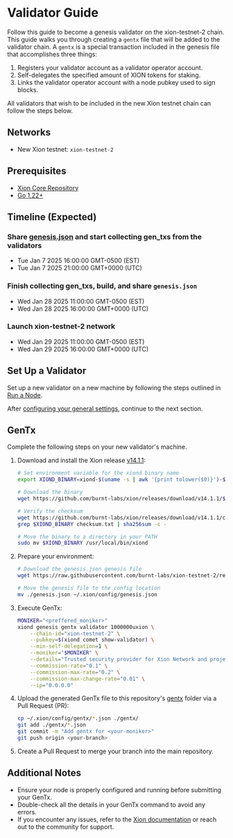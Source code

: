 # Validator Guide

Follow this guide to become a genesis validator on the xion-testnet-2 chain. This guide walks you through creating a `gentx` file that will be added to the validator chain. A `gentx` is a special transaction included in the genesis file that accomplishes three things:

1. Registers your validator account as a validator operator account.
2. Self-delegates the specified amount of XION tokens for staking.
3. Links the validator operator account with a node pubkey used to sign blocks.

All validators that wish to be included in the new Xion testnet chain can follow the steps below.

## Networks

- New Xion testnet: `xion-testnet-2`

## Prerequisites

- [Xion Core Repository](https://github.com/xion-money/core)
- [Go 1.22+](https://go.dev/dl/)

## Timeline (Expected)

### Share [genesis.json](https://raw.githubusercontent.com/burnt-labs/xion-testnet-2/refs/heads/main/config/genesis.json) and start collecting gen_txs from the validators

- Tue Jan 7 2025 16:00:00 GMT-0500 (EST)
- Tue Jan 7 2025 21:00:00 GMT+0000 (UTC)

### Finish collecting gen_txs, build, and share `genesis.json`

- Wed Jan 28 2025 11:00:00 GMT-0500 (EST)
- Wed Jan 28 2025 16:00:00 GMT+0000 (UTC)

### Launch xion-testnet-2 network

- Wed Jan 29 2025 11:00:00 GMT-0500 (EST)
- Wed Jan 29 2025 16:00:00 GMT+0000 (UTC)

## Set Up a Validator

Set up a new validator on a new machine by following the steps outlined in [Run a Node](https://docs.burnt.com/xion/nodes-and-validators/run-a-node).

After [configuring your general settings](https://docs.burnt.com/xion/nodes-and-validators/run-a-node/configure-the-xion-daemon), continue to the next section.

## GenTx

Complete the following steps on your new validator's machine.

1. Download and install the Xion release [v14.1.1](https://github.com/burnt-labs/xion/releases/tag/v14.1.1):

    ```sh
    # Set environment variable for the xiond binary name
    export XIOND_BINARY=xiond-$(uname -s | awk '{print tolower($0)}')-$(uname -m | sed 's/aarch/amd/')

    # Download the binary
    wget https://github.com/burnt-labs/xion/releases/download/v14.1.1/$XIOND_BINARY

    # Verify the checksum
    wget https://github.com/burnt-labs/xion/releases/download/v14.1.1/checksum.txt
    grep $XIOND_BINARY checksum.txt | sha256sum -c -

    # Move the binary to a directory in your PATH
    sudo mv $XIOND_BINARY /usr/local/bin/xiond
    ```

2. Prepare your environment:

    ```sh
    # Download the genesis.json genesis file
    wget https://raw.githubusercontent.com/burnt-labs/xion-testnet-2/refs/tags/prelaunch/config/genesis.json

    # Move the genesis file to the config location
    mv ./genesis.json ~/.xion/config/genesis.json
    ```

3. Execute GenTx:

    ```sh
    MONIKER="<preffered_moniker>"
    xiond genesis gentx validator 1000000uxion \
        --chain-id="xion-testnet-2" \
        --pubkey=$(xiond comet show-validator) \
        --min-self-delegation=1 \
        --moniker="$MONIKER" \
        --details="Trusted security provider for Xion Network and projects building on Xion." \
        --commission-rate="0.1" \
        --commission-max-rate="0.2" \
        --commission-max-change-rate="0.01" \
        --ip="0.0.0.0"
    ```

4. Upload the generated GenTx file to this repository's [gentx](https://github.com/burnt-labs/xion-testnet-2/tree/prelaunch/config) folder via a Pull Request (PR):

    ```sh
    cp ~/.xion/config/gentx/*.json ./gentx/
    git add ./gentx/*.json
    git commit -m "Add gentx for <your-moniker>"
    git push origin <your-branch>
    ```

5. Create a Pull Request to merge your branch into the main repository.

## Additional Notes

- Ensure your node is properly configured and running before submitting your GenTx.
- Double-check all the details in your GenTx command to avoid any errors.
- If you encounter any issues, refer to the [Xion documentation](https://docs.xion.burnt.com/) or reach out to the community for support.
